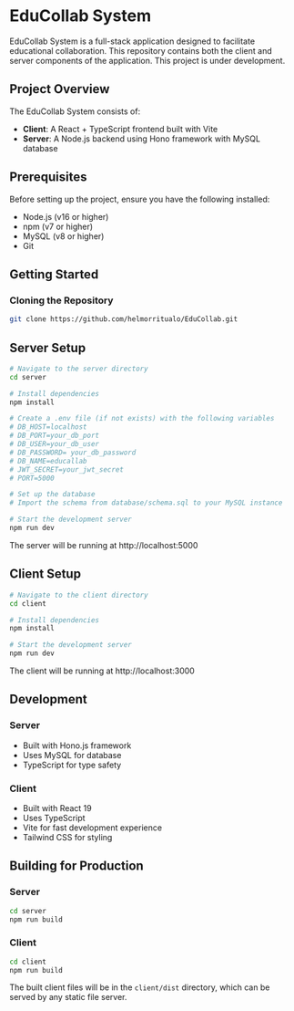 # EduCollab System

EduCollab System is a full-stack application designed to facilitate educational collaboration. This repository contains both the client and server components of the application.
This project is under development. 

## Project Overview

The EduCollab System consists of:

- **Client**: A React + TypeScript frontend built with Vite
- **Server**: A Node.js backend using Hono framework with MySQL database

## Prerequisites

Before setting up the project, ensure you have the following installed:

- Node.js (v16 or higher)
- npm (v7 or higher)
- MySQL (v8 or higher)
- Git

## Getting Started

### Cloning the Repository

```bash
git clone https://github.com/helmorritualo/EduCollab.git
```

## Server Setup

```bash
# Navigate to the server directory
cd server

# Install dependencies
npm install

# Create a .env file (if not exists) with the following variables
# DB_HOST=localhost
# DB_PORT=your_db_port
# DB_USER=your_db_user
# DB_PASSWORD= your_db_password
# DB_NAME=educallab
# JWT_SECRET=your_jwt_secret
# PORT=5000

# Set up the database
# Import the schema from database/schema.sql to your MySQL instance

# Start the development server
npm run dev
```

The server will be running at http://localhost:5000

## Client Setup

```bash
# Navigate to the client directory
cd client

# Install dependencies
npm install

# Start the development server
npm run dev
```

The client will be running at http://localhost:3000

## Development

### Server

- Built with Hono.js framework
- Uses MySQL for database
- TypeScript for type safety

### Client

- Built with React 19
- Uses TypeScript
- Vite for fast development experience
- Tailwind CSS for styling

## Building for Production

### Server

```bash
cd server
npm run build
```

### Client

```bash
cd client
npm run build
```

The built client files will be in the `client/dist` directory, which can be served by any static file server.
